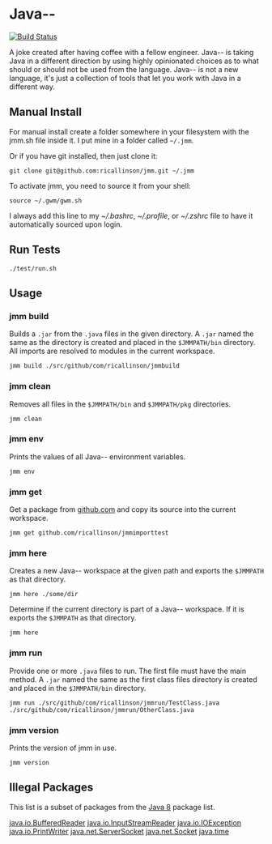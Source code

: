 # Java--

[![Build Status](https://travis-ci.org/ricallinson/jmm.svg?branch=master)](https://travis-ci.org/ricallinson/jmm)

A joke created after having coffee with a fellow engineer. Java-- is taking Java in a different direction by using highly opinionated choices as to what should or should not be used from the language. Java-- is not a new language, it's just a collection of tools that let you work with Java in a different way.

## Manual Install

For manual install create a folder somewhere in your filesystem with the jmm.sh file inside it. I put mine in a folder called `~/.jmm`.

Or if you have git installed, then just clone it:

    git clone git@github.com:ricallinson/jmm.git ~/.jmm

To activate jmm, you need to source it from your shell:

    source ~/.gwm/gwm.sh

I always add this line to my _~/.bashrc_, _~/.profile_, or _~/.zshrc_ file to have it automatically sourced upon login.

## Run Tests

	./test/run.sh

## Usage

### jmm build

Builds a `.jar` from the `.java` files in the given directory. A `.jar` named the same as the directory is created and placed in the `$JMMPATH/bin` directory. All imports are resolved to modules in the current workspace.

	jmm build ./src/github/com/ricallinson/jmmbuild

### jmm clean

Removes all files in the `$JMMPATH/bin` and `$JMMPATH/pkg` directories.

	jmm clean

### jmm env

Prints the values of all Java-- environment variables.

	jmm env

### jmm get

Get a package from [github.com](https://github.com/) and copy its source into the current workspace.

	jmm get github.com/ricallinson/jmmimporttest

### jmm here

Creates a new Java-- workspace at the given path and exports the `$JMMPATH` as that directory.

	jmm here ./some/dir

Determine if the current directory is part of a Java-- workspace. If it is exports the `$JMMPATH` as that directory.

	jmm here

### jmm run

Provide one or more `.java` files to run. The first file must have the main method. A `.jar` named the same as the first class files directory is created and placed in the `$JMMPATH/bin` directory.

	jmm run ./src/github/com/ricallinson/jmmrun/TestClass.java ./src/github/com/ricallinson/jmmrun/OtherClass.java

### jmm version

Prints the version of jmm in use.

	jmm version

## Illegal Packages

This list is a subset of packages from the [Java 8](https://docs.oracle.com/javase/8/docs/api/overview-summary.html) package list.

[java.io.BufferedReader](https://docs.oracle.com/javase/8/docs/api/java/io/BufferedReader.html)
[java.io.InputStreamReader](https://docs.oracle.com/javase/8/docs/api/java/io/InputStreamReader.html)
[java.io.IOException](https://docs.oracle.com/javase/8/docs/api/java/io/IOException.html)
[java.io.PrintWriter](https://docs.oracle.com/javase/8/docs/api/java/io/PrintWriter.html)
[java.net.ServerSocket](https://docs.oracle.com/javase/8/docs/api/java/net/ServerSocket.html)
[java.net.Socket](https://docs.oracle.com/javase/8/docs/api/java/net/Socket.html)
[java.time](https://docs.oracle.com/javase/8/docs/api/java/time/package-summary.html)
